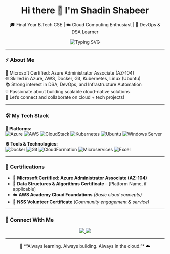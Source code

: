 <h1 align="center">Hi there 👋 I'm Shadin Shabeer</h1>

<p align="center">
  🎓 Final Year B.Tech CSE | ☁️ Cloud Computing Enthusiast | 🚀 DevOps & DSA Learner
</p>

<p align="center">
  <img src="https://readme-typing-svg.demolab.com?font=Fira+Code&duration=3000&pause=1000&center=true&width=435&lines=Cloud+Engineer+in+the+making!;Certified+Azure+Administrator;Learning+DSA+%7C+DevOps+%7C+Cloud" alt="Typing SVG" />
</p>

---

### ⚡ About Me  
🎯 Microsoft Certified: Azure Administrator Associate (AZ-104)  
🌐 Skilled in Azure, AWS, Docker, Git, Kubernetes, Linux (Ubuntu)  
📚 Strong interest in DSA, DevOps, and Infrastructure Automation  
💡 Passionate about building scalable cloud-native solutions  
💬 Let’s connect and collaborate on cloud + tech projects!

---

### 🛠️ My Tech Stack

**🧩 Platforms:**  
![Azure](https://img.shields.io/badge/Azure-0078D4?style=for-the-badge&logo=microsoftazure&logoColor=white)
![AWS](https://img.shields.io/badge/AWS-232F3E?style=for-the-badge&logo=amazonaws&logoColor=white)
![CloudStack](https://img.shields.io/badge/Apache%20CloudStack-2A2A2A?style=for-the-badge&logo=apache&logoColor=white)
![Kubernetes](https://img.shields.io/badge/Kubernetes-326CE5?style=for-the-badge&logo=kubernetes&logoColor=white)
![Ubuntu](https://img.shields.io/badge/Linux-Ubuntu-E95420?style=for-the-badge&logo=ubuntu&logoColor=white)
![Windows Server](https://img.shields.io/badge/Windows_Server-0078D6?style=for-the-badge&logo=windows&logoColor=white)

**⚙️ Tools & Technologies:**  
![Docker](https://img.shields.io/badge/Docker-2496ED?style=for-the-badge&logo=docker&logoColor=white)
![Git](https://img.shields.io/badge/Git-F05032?style=for-the-badge&logo=git&logoColor=white)
![CloudFormation](https://img.shields.io/badge/CloudFormation-FF9900?style=for-the-badge&logo=amazonaws&logoColor=white)
![Microservices](https://img.shields.io/badge/Microservices-0052CC?style=for-the-badge&logo=micro&logoColor=white)
![Excel](https://img.shields.io/badge/Excel-217346?style=for-the-badge&logo=microsoft-excel&logoColor=white)

---

### 📜 Certifications

- 🥇 **Microsoft Certified: Azure Administrator Associate (AZ-104)**
- 🧠 **Data Structures & Algorithms Certificate** – [Platform Name, if applicable]
- ☁️ **AWS Academy Cloud Foundations** *(Basic cloud concepts)*
- 🙌 **NSS Volunteer Certificate** *(Community engagement & service)*

---

### 🤝 Connect With Me

<p align="center">
  <a href="https://linkedin.com/in/shadinshabeer" target="_blank">
    <img src="https://img.shields.io/badge/LinkedIn-blue?style=for-the-badge&logo=linkedin&logoColor=white" />
  </a>
  <a href="mailto:shadinshabeer@gmail.com">
    <img src="https://img.shields.io/badge/Gmail-D14836?style=for-the-badge&logo=gmail&logoColor=white" />
  </a>
</p>

---

<p align="center">
  🧠 *“Always learning. Always building. Always in the cloud.”* ☁️
</p>
